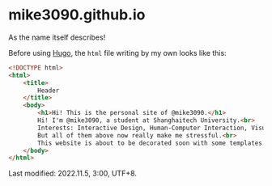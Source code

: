 # mike3090.github.io
As the name itself describes!

Before using [Hugo](https://gohugo.io/), the `html` file writing by my own looks like this:  
```html
<!DOCTYPE html>
<html>
    <title>
        Header
    </title>
    <body>
        <h1>Hi! This is the personal site of @mike3090.</h1>
        Hi! I'm @mike3090, a student at Shanghaitech University.<br>
        Interests: Interactive Design, Human-Computer Interaction, Visualization.<br>
        But all of them above now really make me stressful.<br>
        This website is about to be decorated soon with some templates. Then we will wave to say goodbye to this ugly simple website!<br>
    </body>
</html>
```

Last modified: 2022.11.5, 3:00, UTF+8.